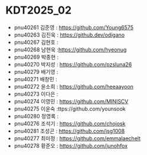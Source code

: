 # KDT2025_02
+ pnu40261	김준영 : https://github.com/Young6575
+ pnu40263	김진욱 : https://github.dev/odigano
+ pnu40267	김현호 :
+ pnu40268	남현욱 :https://github.com/hyeonug
+ pnu40269	박종현 :
+ pnu40270	박지성 : https://github.com/pzsluna26
+ pnu40279	배기영 :
+ pnu40271	배창민 :
+ pnu40272	윤소희 : https://github.com/heeaayoon
+ pnu40273	이다은 :
+ pnu40274	이영민 : https://github.com/MINISCV
+ pnu40275	이윤숙 :ttps://github.com/younsook
+ pnu40280	정영록 :
+ pnu40276	조석기 : https://github.com/chojosk
+ pnu40281	조성곤 : https://github.com/jsg1008
+ pnu40277	최미정 : https://github.com/emmalaechelt
+ pnu40278	황준오 : https://github.com/junohfox
